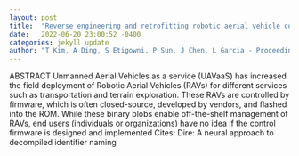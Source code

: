 ```yaml
---
layout: post
title:  "Reverse engineering and retrofitting robotic aerial vehicle control firmware using dispatch"
date:   2022-06-20 23:00:52 -0400
categories: jekyll update
author: "T Kim, A Ding, S Etigowni, P Sun, J Chen, L Garcia - Proceedings of the 20th , 2022"
---
```

ABSTRACT Unmanned Aerial Vehicles as a service (UAVaaS) has increased the field deployment of Robotic Aerial Vehicles (RAVs) for different services such as transportation and terrain exploration. These RAVs are controlled by firmware, which is often closed-source, developed by vendors, and flashed into the ROM. While these binary blobs enable off-the-shelf management of RAVs, end users (individuals or organizations) have no idea if the control firmware is designed and implemented  Cites: Dire: A neural approach to decompiled identifier naming